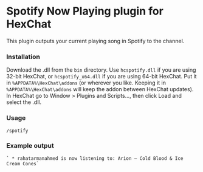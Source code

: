 Spotify Now Playing plugin for HexChat
======================================

This plugin outputs your current playing song in Spotify to the channel.

### Installation
Download the .dll from the `bin` directory. Use `hcspotify.dll` if you are using 32-bit HexChat, or `hcspotify_x64.dll` if you are using 64-bit HexChat. Put it in `%APPDATA%\HexChat\addons` (or wherever you like. Keeping it in `%APPDATA%\HexChat\addons` will keep the addon between HexChat updates). In HexChat go to Window > Plugins and Scripts..., then click Load and select the .dll.

### Usage
`/spotify`

### Example output
    ` * rahatarmanahmed is now listening to: Arion – Cold Blood & Ice Cream Cones`